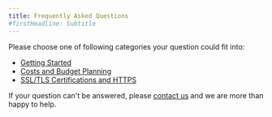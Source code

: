 ```yaml
---
title: Frequently Asked Questions
#firstHeadline: Subtitle
---
```


Please choose one of following categories your question could fit into:

- [Getting Started](getting-started.md)
- [Costs and Budget Planning](costs-and-budget-planning.md)
- [SSL/TLS Certifications and HTTPS](ssl-tls-setup.md)

If your question can't be answered, please [contact us](/contact) and we are more than happy to help.
